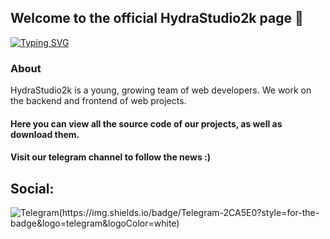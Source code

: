 ## Welcome to the official HydraStudio2k page 👋

[![Typing SVG](https://readme-typing-svg.herokuapp.com?font=Fira+Code&pause=1000&color=F7F7F7&width=435&lines=HydraStudio2k)](https://git.io/typing-svg)

### About
HydraStudio2k is a young, growing team of web developers. We work on the backend and frontend of web projects.

#### Here you can view all the source code of our projects, as well as download them.
#### Visit our telegram channel to follow the news :)

## Social:

![Telegram(https://img.shields.io/badge/Telegram-2CA5E0?style=for-the-badge&logo=telegram&logoColor=white)](https://t.me/HydraStudio2k)
